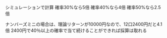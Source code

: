 シミュレーションで計算
確率30%なら5倍
確率40%なら4倍
確率50%なら2.5倍

ナンバーズミニの場合は、理論リターンが10000円なので、12口2400円だと4.1倍
2400円で40％以上の確率で当て続けることができれば採算は取れる